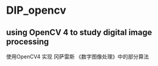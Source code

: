 # DIP_opencv
using OpenCV 4 to study digital image processing
---
使用OpenCV4 实现 冈萨雷斯 《数字图像处理》中的部分算法

